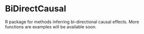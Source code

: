 # BiDirectCausal
R package for methods inferring bi-directional causal effects. More functions are examples will be available soon.
